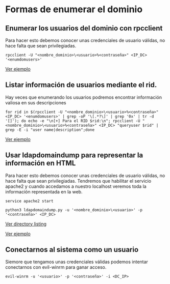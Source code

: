 # Formas de enumerar el dominio

## Enumerar los usuarios del dominio con rpcclient
Para hacer esto debemos conocer unas credenciales de usuario válidas, no hace falta que sean privilegiadas.
```
rpcclient -U "<nombre_dominio>\<usuario>%<contraseña>" <IP_DC> '<enumdomusers>'
```
[Ver ejemplo](Images/users/README.md)

## Listar información de usuarios mediante el rid.
Hay veces que enumerando los usuarios podremos encontrar información valiosa en sus descripciones
```
for rid in $(rpcclient -U "<nombre_dominio>\<usuario>%<contraseña>" <IP_DC> '<enumdomusers>' | grep -oP '\[.*?\]' | grep '0x' | tr -d '[]'); do echo -e "\n[+] Para el RID $rid:\n"; rpcclient -U "<nombre_dominio>\<usuario>%<contraseña>" <IP_DC> "queryuser $rid" | grep -E -i "user name|description";done
```
[Ver ejemplo](Images/rid/README.md)

## Usar ldapdomaindump para representar la información en HTML
Para hacer esto debemos conocer unas credenciales de usuario válidas, no hace falta que sean privilegiadas. Tendremos que habilitar el servicio apache2 y cuando accedamos a nuestro localhost veremos toda la información representada en la web.
```
service apache2 start
```
```
python3 ldapdomaindump.py -u '<nombre_dominio>\<usuario>' -p '<contraseña>' <IP_DC>
```
[Ver directory listing](Images/web/README.md)

[Ver ejemplo](Images/web2/README.md)

## Conectarnos al sistema como un usuario
Siemore que tengamos unas credenciales válidas podemos intentar conectarnos con evil-winrm para ganar acceso.
```
evil-winrm -u '<usuario>' -p '<contraseña>' -i <DC_IP>
```
